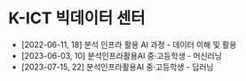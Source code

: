 # K-ICT 빅데이터 센터

- [2022-06-11, 18] 분석 인프라 활용 AI 과정 - 데이터 이해 및 활용
- [2023-06-03, 10] 분석인프라활용AI 중·고등학생 - 머신러닝
- [2023-07-15, 22] 분석인프라활용AI 중·고등학생 - 딥러닝
